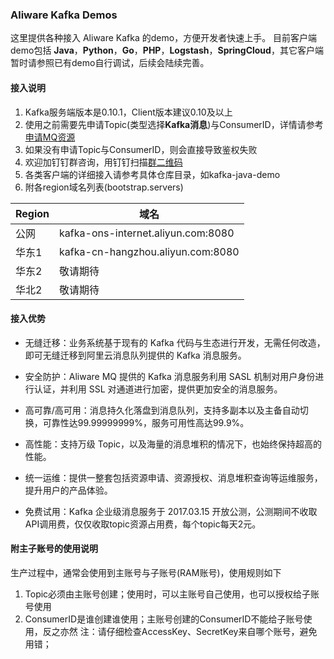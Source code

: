 ### Aliware Kafka Demos
这里提供各种接入 Aliware Kafka 的demo，方便开发者快速上手。
目前客户端demo包括 **Java**，**Python**，**Go**，**PHP**，**Logstash**，**SpringCloud**，其它客户端暂时请参照已有demo自行调试，后续会陆续完善。
#### 接入说明
1. Kafka服务端版本是0.10.1，Client版本建议0.10及以上
2. 使用之前需要先申请Topic(类型选择**Kafka消息**)与ConsumerID，详情请参考[申请MQ资源](https://help.aliyun.com/document_detail/29536.html)
3. 如果没有申请Topic与ConsumerID，则会直接导致鉴权失败
4. 欢迎加钉钉群咨询，用钉钉扫描[群二维码](http://img3.tbcdn.cn/5476e8b07b923/TB1HEQgQpXXXXbdXVXXXXXXXXXX)
5. 各类客户端的详细接入请参考具体仓库目录，如kafka-java-demo
6. 附各region域名列表(bootstrap.servers)


| Region | 域名 |
| --- | --- |
| 公网 | kafka-ons-internet.aliyun.com:8080 |
| 华东1 | kafka-cn-hangzhou.aliyun.com:8080 |
| 华东2 | 敬请期待 |
| 华北2 | 敬请期待 |


#### 接入优势
* 无缝迁移：业务系统基于现有的 Kafka 代码与生态进行开发，无需任何改造，即可无缝迁移到阿里云消息队列提供的 Kafka 消息服务。

* 安全防护：Aliware MQ 提供的 Kafka 消息服务利用 SASL 机制对用户身份进行认证，并利用 SSL 对通道进行加密，提供更加安全的消息服务。

* 高可靠/高可用：消息持久化落盘到消息队列，支持多副本以及主备自动切换，可靠性达99.99999999%，服务可用性高达99.9%。

* 高性能：支持万级 Topic，以及海量的消息堆积的情况下，也始终保持超高的性能。

* 统一运维：提供一整套包括资源申请、资源授权、消息堆积查询等运维服务，提升用户的产品体验。

* 免费试用：Kafka 企业级消息服务于 2017.03.15 开放公测，公测期间不收取API调用费，仅仅收取topic资源占用费，每个topic每天2元。

#### 附主子账号的使用说明
生产过程中，通常会使用到主账号与子账号(RAM账号)，使用规则如下
1. Topic必须由主账号创建；使用时，可以主账号自己使用，也可以授权给子账号使用
2. ConsumerID是谁创建谁使用；主账号创建的ConsumerID不能给子账号使用，反之亦然
注：请仔细检查AccessKey、SecretKey来自哪个账号，避免用错；

	



